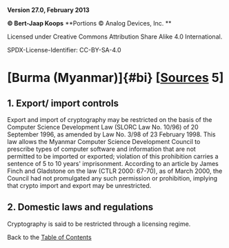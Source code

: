 **Version 27.0, February 2013**

**© Bert-Jaap Koops**
**Portions © Analog Devices, Inc. **  

Licensed under Creative Commons Attribution Share Alike 4.0 International.

SPDX-License-Identifier: CC-BY-SA-4.0

# [Burma (Myanmar)]{#bi} \[[Sources](cls-srce.htm) 5\]

## 1. Export/ import controls  
Export and import of cryptography may be restricted on the basis of the
Computer Science Development Law (SLORC Law No. 10/96) of 20 September
1996, as amended by Law No. 3/98 of 23 February 1998. This law allows
the Myanmar Computer Science Development Council to prescribe types of
computer software and information that are not permitted to be imported
or exported; violation of this prohibition carries a sentence of 5 to 10
years\' imprisonment. According to an article by James Finch and
Gladstone on the law (CTLR 2000: 67-70), as of March 2000, the Council
had not promulgated any such permission or prohibition, implying that
crypto import and export may be unrestricted.

## 2. Domestic laws and regulations  
Cryptography is said to be restricted through a licensing regime.

Back to the [Table of Contents](index.md)
